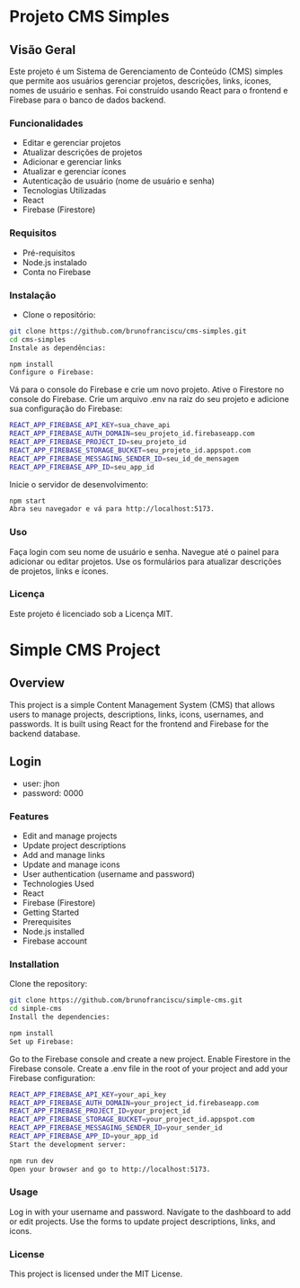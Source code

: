 # Projeto CMS Simples
## Visão Geral
Este projeto é um Sistema de Gerenciamento de Conteúdo (CMS) simples que permite aos usuários gerenciar projetos, descrições, links, ícones, nomes de usuário e senhas. Foi construído usando React para o frontend e Firebase para o banco de dados backend.

### Funcionalidades
* Editar e gerenciar projetos
* Atualizar descrições de projetos
* Adicionar e gerenciar links
* Atualizar e gerenciar ícones
* Autenticação de usuário (nome de usuário e senha)
* Tecnologias Utilizadas
* React
* Firebase (Firestore)

### Requisitos
* Pré-requisitos
* Node.js instalado
* Conta no Firebase

### Instalação
* Clone o repositório:

```bash
git clone https://github.com/brunofranciscu/cms-simples.git
cd cms-simples
Instale as dependências:
```

```bash
npm install
Configure o Firebase:
```

Vá para o console do Firebase e crie um novo projeto.
Ative o Firestore no console do Firebase.
Crie um arquivo .env na raiz do seu projeto e adicione sua configuração do Firebase:

```bash
REACT_APP_FIREBASE_API_KEY=sua_chave_api
REACT_APP_FIREBASE_AUTH_DOMAIN=seu_projeto_id.firebaseapp.com
REACT_APP_FIREBASE_PROJECT_ID=seu_projeto_id
REACT_APP_FIREBASE_STORAGE_BUCKET=seu_projeto_id.appspot.com
REACT_APP_FIREBASE_MESSAGING_SENDER_ID=seu_id_de_mensagem
REACT_APP_FIREBASE_APP_ID=seu_app_id
```

Inicie o servidor de desenvolvimento:

```bash
npm start
Abra seu navegador e vá para http://localhost:5173.
```

### Uso
Faça login com seu nome de usuário e senha.
Navegue até o painel para adicionar ou editar projetos.
Use os formulários para atualizar descrições de projetos, links e ícones.

### Licença
Este projeto é licenciado sob a Licença MIT.







# Simple CMS Project
## Overview
This project is a simple Content Management System (CMS) that allows users to manage projects, descriptions, links, icons, usernames, and passwords. It is built using React for the frontend and Firebase for the backend database.

## Login
* user: jhon
* password: 0000
  
### Features
* Edit and manage projects
* Update project descriptions
* Add and manage links
* Update and manage icons
* User authentication (username and password)
* Technologies Used
* React
* Firebase (Firestore)
* Getting Started
* Prerequisites
* Node.js installed
* Firebase account

### Installation
Clone the repository:

```bash
git clone https://github.com/brunofranciscu/simple-cms.git
cd simple-cms
Install the dependencies:
```

```bash
npm install
Set up Firebase:
```


Go to the Firebase console and create a new project.
Enable Firestore in the Firebase console.
Create a .env file in the root of your project and add your Firebase configuration:

```bash
REACT_APP_FIREBASE_API_KEY=your_api_key
REACT_APP_FIREBASE_AUTH_DOMAIN=your_project_id.firebaseapp.com
REACT_APP_FIREBASE_PROJECT_ID=your_project_id
REACT_APP_FIREBASE_STORAGE_BUCKET=your_project_id.appspot.com
REACT_APP_FIREBASE_MESSAGING_SENDER_ID=your_sender_id
REACT_APP_FIREBASE_APP_ID=your_app_id
Start the development server:
```

```bash
npm run dev
Open your browser and go to http://localhost:5173.
```

### Usage
Log in with your username and password.
Navigate to the dashboard to add or edit projects.
Use the forms to update project descriptions, links, and icons.

### License
This project is licensed under the MIT License.
